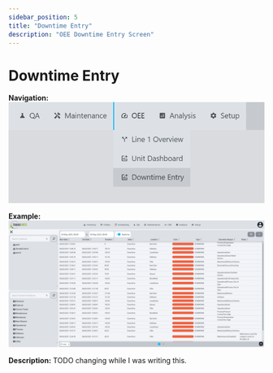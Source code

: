 ```yaml
---
sidebar_position: 5
title: "Downtime Entry"
description: "OEE Downtime Entry Screen"
---
```


# Downtime Entry

**Navigation:**
![downtime-entry-navigation.png](downtime-entry-navigation.png)

**Example:**
![downtime-entry.png](downtime-entry.png)

**Description:**
TODO changing while I was writing this.
